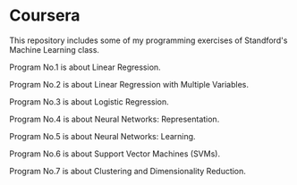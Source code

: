 Coursera
========

This repository includes some of my programming exercises of Standford's Machine Learning class.

  Program No.1 is about Linear Regression.

  Program No.2 is about Linear Regression with Multiple Variables.

  Program No.3 is about Logistic Regression.

  Program No.4 is about Neural Networks: Representation.

  Program No.5 is about Neural Networks: Learning.

  Program No.6 is about Support Vector Machines (SVMs).

  Program No.7 is about Clustering and Dimensionality Reduction.

